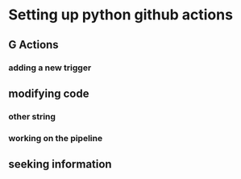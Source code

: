 # Setting up python github actions

## G Actions

### adding a new trigger

## modifying code

### other string

### working on the pipeline

## seeking information
